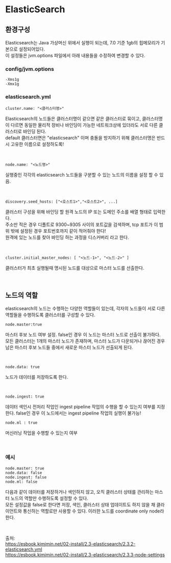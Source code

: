 # ElasticSearch 

## 환경구성

Elasticsearch는 Java 가상머신 위에서 실행이 되는데, 7.0 기준 1gb의 힙메모리가 기본으로 설정되어있다.   
이 설정들은 jvm.options 파일에서 아래 내용들을 수정하여 변경할 수 있다. 

### config/jvm.options

```
-Xms1g
-Xmx1g
```

### elasticsearch.yml

```
cluster.name: "<클러스터명>"
```

Elasticsearch의 노드들은 클러스터명이 같으면 같은 클러스터로 묶이고, 클러스터명이 다르면 동일한 물리적 장비나 바인딩이 가능한 네트워크상에 있더라도 서로 다른 클러스터로 바인딩 된다.   
default 클러스터면은 "elasticsearch" 이며 충돌을 방지하기 위해 클러스터명은 반드시 고유한 이름으로 설정하도록!

<br>

```
node.name: "<노드명>"
```

실행중인 각각의 elasticsearch 노드들을 구분할 수 있는 노드의 이름을 설정 할 수 있음.

<br>

```
discovery.seed_hosts: ["<호스트1>","<호스트2>", ...]
```

클러스터 구성을 위해 바인딩 할 원격 노드의 IP 또는 도메인 주소를 배열 형태로 입력한다.   
주소만 적은 경우 디폴트로 9300~9305 사이의 포트값을 검색하며, tcp 포트가 이 범위 밖에 설정된 경우 포트번호까지 같이 적어줘야 한다!   
원격에 있는 노드를 찾아 바인딩 하는 과정을 디스커버리 라고 한다. 

<br>

```
cluster.initial_master_nodes: [ "<노드-1>", "<노드-2>" ]
```

클러스터가 최초 실행될때 명시된 노드를 대상으로 마스터 노드를 선출한다. 

<br>

## 노드의 역할

elasticsearch의 노드는 수행하는 다양한 역할들이 있는데, 각자의 노드들이 서로 다른 역할들을 수행하도록 클러스터를 구성할 수 있다. 

```
node.master:true
```

마스터 후보 노드 여부 설정. false인 경우 이 노드는 마스터 노드로 선출이 불가하다.    
모든 클러스터는 1개의 마스터 노드가 존재하며, 마스터 노드가 다운되거나 끊어진 경우 남은 마스터 후보 노드들 중에서 새로운 마스터 노드가 선출되게 된다.    

<br>

```
node.data: true
```

노드가 데이터를 저장하도록 한다. 

<br>

```
node.ingest: true
```

데이터 색인시 전처리 작업인 ingest pipeline 작업의 수행을 할 수 있는지 여부를 지정한다. false인 경우 이 노드에서는 ingest pipeline 작업의 실행이 불가능!

```
node.ml : true
```

머신러닝 작업을 수행할 수 있는지 여부

<br>

### 예시

```
node.master: true
node.data: false
node.ingest: false
node.ml: false
```

다음과 같이 데이터를 저장하거나 색인하지 않고, 오직 클러스터 상태를 관리하는 마스터 노드의 역할만 수행하도록 설정할 수 있다.    
모든 설정값을 false로 한다면 저장, 색인, 클러스터 상태 업데이트도 하지 않을 채 클라이언트와 통신하는 역할로만 사용할 수 있다. 이러한 노드를 coordinate only node라 한다. 


<br>

출처:   
https://esbook.kimjmin.net/02-install/2.3-elasticsearch/2.3.2-elasticsearch.yml   
https://esbook.kimjmin.net/02-install/2.3-elasticsearch/2.3.3-node-settings   
